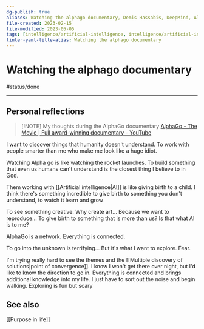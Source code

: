 ```yaml
---
dg-publish: true
aliases: Watching the alphago documentary, Demis Hassabis, DeepMind, Alpha go, AlphaGo
file-created: 2023-02-15
file-modified: 2023-05-05
tags: [intelligence/artificial-intelligence, intelligence/artificial-intelligence, neuroscience/neuroscience/neural-network, personal/inspiration, personal]
linter-yaml-title-alias: Watching the alphago documentary
---
```


# Watching the alphago documentary

#status/done

---

## Personal reflections

> [!NOTE] My thoughts during the AlphaGo documentary
> [AlphaGo - The Movie | Full award-winning documentary - YouTube](https://www.youtube.com/watch?v=WXuK6gekU1Y)

I want to discover things that humanity doesn't understand. To work with people smarter than me who make me look like a huge idiot.

Watching Alpha go is like watching the rocket launches. To build something that even us humans can't understand is the closest thing I believe to in God.

Them working with [[Artificial intelligence|AI]] is like giving birth to a child. I think there's something incredible to give birth to something you don't understand, to watch it learn and grow

To see something creative. Why create art… Because we want to reproduce… To give birth to something that is more than us? Is that what AI is to me?

AlphaGo is a network. Everything is connected.

To go into the unknown is terrifying… But it's what I want to explore. Fear.

I'm trying really hard to see the themes and the [[Multiple discovery of solutions|point of convergence]]. I know I won't get there over night, but I'd like to know the direction to go in. Everything is connected and brings additional knowledge into my life. I just have to sort out the noise and begin walking. Exploring is fun but scary

## See also

[[Purpose in life]]
